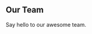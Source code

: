 <script setup>
import { VPTeamMembers } from 'vitepress/theme'

const members = [
    {
        avatar: 'https://www.github.com/cranci1.png',
        name: 'Cranci',
        title: 'Owner - Main developer',
        links: [
            { icon: 'github', link: 'https://github.com/cranci1' },
        ]
    },
    {
        avatar: 'https://www.github.com/50n50.png',
        name: '50n50',
        title: 'Developer - Module developer - Translator - Designer',
        links: [
            { icon: 'github', link: 'https://github.com/50n50' },
        ]
    },
    {
        avatar: 'https://github.com/realdoomsboygaming.png',
        name: 'realdoomsboygaming',
        title: 'Developer',
        links: [
            { icon: 'github', link: 'https://github.com/realdoomsboygaming' },
        ]
    },
    {
        avatar: 'https://www.github.com/seeike.png',
        name: 'Seeike',
        title: 'Developer - Translator',
        links: [
            { icon: 'github', link: 'https://github.com/Seeike' },
        ]
    },
    {
        avatar: 'https://www.github.com/xibrox.png',
        name: 'Ibro',
        title: 'Developer - Module developer - Translator',
        links: [
            { icon: 'github', link: 'https://github.com/xibrox' },
        ]
    },
    {
        avatar: 'https://www.github.com/hamzenis.png',
        name: 'Hamzenis Kryeziu',
        title: 'Developer - Module developer',
        links: [
            { icon: 'github', link: 'https://github.com/hamzenis' },
        ]
    },
    {
        avatar: 'https://www.github.com/DawudOsman.png',
        name: 'Dawud Osman',
        title: 'Developer - Module dev',
        links: [
            { icon: 'github', link: 'https://github.com/DawudOsman' },
        ]
    },
    {
        avatar: 'https://www.github.com/undeaDD.png',
        name: 'UndeaDD',
        title: 'Developer',
        links: [
            { icon: 'github', link: 'https://github.com/undeaDD' },
        ]
    },
    {
        avatar: 'https://www.github.com/qooode.png',
        name: 'Qooode',
        title: 'Developer',
        links: [
            { icon: 'github', link: 'https://github.com/qooode' },
        ]
    },
    {
        avatar: 'https://github.com/Ylruhc.png',
        name: 'Churly',
        title: 'Developer - Module dev',
        links: [
            { icon: 'github', link: 'https://github.com/Ylruhc' },
        ]
    },
    {
        avatar: 'https://www.github.com/cufiy.png',
        name: 'Cufiy',
        title: 'Module developer - Web developer - Translator',
        links: [
            { icon: 'github', link: 'https://github.com/jmcrafter26' },
        ]
    },
    {
        avatar: 'https://www.github.com/ShadeOfChaos.png',
        name: 'ShadeOfChaos',
        title: 'Module developer',
        links: [
            { icon: 'github', link: 'https://github.com/ShadeOfChaos' },
        ]
    },
    {
        avatar: 'https://www.github.com/bshar1865.png',
        name: 'Bshar Esfky ',
        title: 'Bot owner - Bot developer - Repo contributor',
        links: [
            { icon: 'github', link: 'https://github.com/bshar1865' },
        ]
    },
    {
        avatar: 'https://github.com/365-py.png',
        name: '365mm',
        title: 'Bot developer',
        links: [
            { icon: 'github', link: 'https://github.com/365-py' },
        ]
    },
    {
        avatar: 'https://www.github.com/IBH-RAD.png',
        name: 'IBH-RAD',
        title: 'Repo contributor - Bug tester',
        links: [
            { icon: 'github', link: 'https://github.com/IBH-RAD' },
        ]
    },
    {
        avatar: 'https://www.github.com/ordzy.png',
        name: 'Ordzy',
        title: 'Repo contributor',
        links: [
            { icon: 'github', link: 'https://github.com/ordzy' },
        ]
    },
    {
        avatar: 'https://github.com/50n50/assets/blob/main/pfps/4accfc2fcfa436165febe4cad18de978_webp.png?raw=true',
        name: 'Ciro',
        title: 'Repo contributor - Translator - Designer',
        links: [
            { icon: 'github', link: 'https://github.com/CiroHoodLove' },
        ]
    },
    {
        avatar: 'https://github.com/50n50/assets/blob/main/pfps/2b3b696895d5b7e708e3e5efaad62411_webp.png?raw=true',
        name: 'Utopia',
        title: 'Translator',
        links: []
    },
    {
        avatar: 'https://github.com/50n50/assets/blob/main/pfps/9131174855bd67fc445206e888505a6a_webp.png?raw=true',
        name: 'simplymox',
        title: 'Translator',
        links: []
    },
    {
        avatar: 'https://github.com/50n50/assets/blob/main/pfps/a6cc97f87d356523820461fd761fc3e1_webp.png?raw=true',
        name: 'storm',
        title: 'Translator',
        links: []
    },
    {
        avatar: 'https://github.com/50n50/assets/blob/main/pfps/262d7c1a61ff49355ddb74c76c7c5c7f_webp.png?raw=true',
        name: 'VastSector0',
        title: 'Translator',
        links: []
    },
    {
        avatar: 'https://github.com/50n50/assets/blob/main/pfps/82e3e7054935345b494e12ac33fd8e4f_webp.png?raw=true',
        name: 'Perju',
        title: 'Translator',
        links: []
    },
];
</script>

## Our Team

Say hello to our awesome team.

<VPTeamMembers size="small" :members />